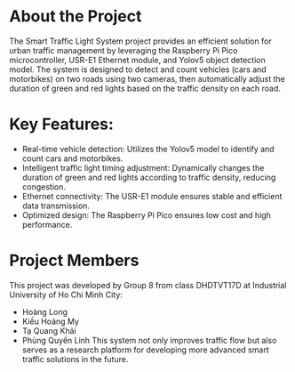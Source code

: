 # About the Project
The Smart Traffic Light System project provides an efficient solution for urban traffic management by leveraging the Raspberry Pi Pico microcontroller, USR-E1 Ethernet module, and Yolov5 object detection model. The system is designed to detect and count vehicles (cars and motorbikes) on two roads using two cameras, then automatically adjust the duration of green and red lights based on the traffic density on each road.

# Key Features:
* Real-time vehicle detection: Utilizes the Yolov5 model to identify and count cars and motorbikes.
* Intelligent traffic light timing adjustment: Dynamically changes the duration of green and red lights according to traffic density, reducing congestion.
* Ethernet connectivity: The USR-E1 module ensures stable and efficient data transmission.
* Optimized design: The Raspberry Pi Pico ensures low cost and high performance.

# Project Members
This project was developed by Group 8 from class DHDTVT17D at Industrial University of Ho Chi Minh City:
* Hoàng Long
* Kiều Hoàng My
* Tạ Quang Khải
* Phùng Quyền Linh
This system not only improves traffic flow but also serves as a research platform for developing more advanced smart traffic solutions in the future.